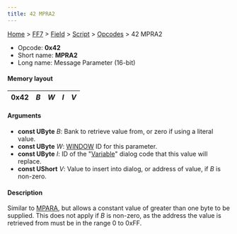 ```yaml
---
title: 42 MPRA2
---
```


[Home](Main%20Page.md) > [FF7](FF7.md) > [Field](FF7/Field.md) > [Script](FF7/Field/Script.md) > [Opcodes](FF7/Field/Script/Opcodes.md) > 42 MPRA2

-   Opcode: **0x42**
-   Short name: **MPRA2**
-   Long name: Message Parameter (16-bit)

#### Memory layout

| 0x42 | *B* | *W* | *I* | *V* |
|------|-----|-----|-----|-----|

#### Arguments

-   **const UByte** *B*: Bank to retrieve value from, or zero if using a
    literal value.
-   **const UByte** *W*: [WINDOW][] ID for this parameter.
-   **const UByte** *I*: ID of the "[Variable][]" dialog code that this
    value will replace.
-   **const UShort** *V*: Value to insert into dialog, or address of
    value, if *B* is non-zero.

#### Description

Similar to [MPARA][], but allows a constant value of greater than one
byte to be supplied. This does not apply if *B* is non-zero, as the
address the value is retrieved from must be in the range 0 to 0xFF.

  [WINDOW]: 50%20WINDOW.md "wikilink"
  [Variable]: ../../Variable%20Dialog.md "wikilink"
  [MPARA]: 41%20MPARA.md "wikilink"
